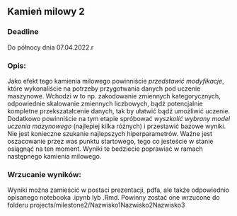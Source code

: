 ## Kamień milowy 2

### Deadline 
Do północy dnia 07.04.2022.r


### Opis:
Jako efekt tego kamienia milowego powinniście *przedstawić modyfikacje*, które wykonaliście na potrzeby przygotwania danych pod uczenie maszynowe. Wchodzi w to np. zakodowanie zmiennych kategorycznych, odpowiednie skalowanie zmiennych liczbowych, bądź potencjalnie kompletne przekszatałcenie danych, tak by ułatwić bądź umożliwić uczenie. Dodatkowo powinniście na tym etapie spróbować *wyszkolić wybrany model uczenia mazynowego* (najlepiej kilka różnych) i przestawić bazowe wyniki. Nie jest konieczne szukanie najlepszych hiperparametrów. Ważne jest oszacowanie przez was punktu startowego, tego co jesteście w stanie osiągnąć na ten moment. Wyniki te bedziecie poprawiać w ramach następnego kamienia milowego. 

### Wrzucanie wyników:
Wyniki można zamieścić w postaci prezentacji, pdfa, ale także odpowiednio opisanego notebooka .ipynb lyb .Rmd.
Powinny zostać one wrzucone do folderu projects/milestone2/Nazwisko1Nazwisko2Nazwisko3
